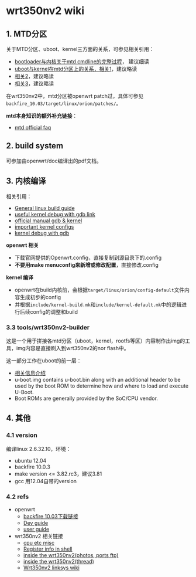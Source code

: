 # wrt350nv2 wiki

## 1. MTD分区

关于MTD分区、uboot、kernel三方面的关系，可参见相关引用：

- [bootloader与内核关于mtd cmdline的完整过程](http://www.embeddedlinux.org.cn/emb-linux/kernel-driver/201709/21-7400.html)， 建议细读
- [uboot与kernel在mtd分区上的关系，相关1](https://blog.csdn.net/u013562393/article/details/50868033)，建议略读
- [相关2](https://blog.csdn.net/yjp19871013/article/details/6933455)，建议略读
- [相关3](https://blog.csdn.net/yusiguyuan/article/details/9471577)，建议略读

在wrt350nv2中，mtd分区被openwrt patch过，具体可参见`backfire_10.03/target/linux/orion/patches/`。



**mtd本身知识的额外补充链接**：

- [mtd official faq](http://www.linux-mtd.infradead.org/faq/general.html)

## 2. build system

可参加由openwrt/doc编译出的pdf文档。 

## 3. 内核编译


相关引用：
  - [General linux build guide]( https://github.com/umiddelb/armhf/wiki/How-To-compile-a-custom-Linux-kernel-for-your-ARM-device)
  - [useful kernel debug with gdb link]( https://www.binss.me/blog/how-to-debug-linux-kernel/)
  - [official manual gdb & kernel]( https://www.kernel.org/doc/html/v4.14/dev-tools/kgdb.html)
  - [important kernel configs]( https://ownyourbits.com/2018/05/09/debugging-the-linux-kernel/)
  - [kernel debug with gdb]( https://www.kernel.org/doc/html/latest/dev-tools/gdb-kernel-debugging.html)

**openwrt 相关**

- 下载官网提供的Openwrt.config，直接复制到源目录下的.config
- **不要用make menuconfig来新增或修改配置**，直接修改.config

**kernel 编译**

- openwrt在build内核前，会根据`target/linux/orion/config-default`文件内容生成初步的config
- 并根据`include/kernel-build.mk`和`include/kernel-default.mk`中的逻辑进行后续config的调整和build

### 3.3 tools/wrt350nv2-builder

这是一个用于拼接各mtd分区（uboot，kernel，rootfs等区）内容制作出img的工具，img内容是直接刷入到wrt350nv2的nor flash中。

这一部分工作在uboot的前一层：

- [相关信息介绍](https://stackoverflow.com/questions/29494321/what-is-different-between-u-boot-bin-and-u-boot-img)
- u-boot.img contains u-boot.bin along with an additional header to be used by the boot ROM to determine how and where to load and execute U-Boot.
- Boot ROMs are generally provided by the SoC/CPU vendor. 

## 4. 其他

### 4.1 version

编译linux 2.6.32.10，环境：
- ubuntu 12.04
- backfire 10.0.3
- make version <= 3.82.rc3，建议3.81
- gcc 用12.04自带的version

### 4.2 refs

- openwrt
  - [backfire 10.03下载链接]( https://archive.openwrt.org/backfire/10.03/orion/)
  - [Dev guide]( https://openwrt.org/docs/guide-developer/start)
  - [user guide]( https://openwrt.org/docs/guide-user/start)
- wrt350nv2 相关链接
  - [cpu etc misc]( https://oldwiki.archive.openwrt.org/toh/linksys/wrt350nv2#technical_details)
  - [Register info in shell]( https://forum.archive.openwrt.org/viewtopic.php?id=12358&p=1#p60299)
  - [inside the wrt350nv2(photos, ports ftp) ]( http://www.maddes.net/files/hardware/)
  - [inside the wrt350nv2(thread)]( https://forum.dd-wrt.com/phpBB2/viewtopic.php?t=10835)
  - [Wrt350nv2 linksys wiki]( https://wikidevi.com/wiki/Linksys_WRT350N_v2)


